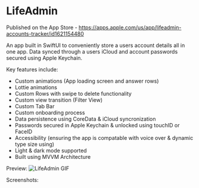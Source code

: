 # LifeAdmin

Published on the App Store - https://apps.apple.com/us/app/lifeadmin-accounts-tracker/id1621154480 

An app built in SwiftUI to conveniently store a users account details all in one app. Data synced through a users iCloud and account passwords secured using Apple Keychain.


Key features include:
  - Custom animations (App loading screen and answer rows)
  - Lottie animations
  - Custom Rows with swipe to delete functionality
  - Custom view transition (Filter View)
  - Custom Tab Bar
  - Custom onboarding process
  - Data persistence using CoreData & iCloud syncronization
  - Passwords secured in Apple Keychain & unlocked using touchID or FaceID
  - Accessibility (ensuring the app is compatable with voice over & dynamic type size using)
  - Light & dark mode supported
  - Built using MVVM Architecture


Preview:
![LifeAdmin GIF](https://user-images.githubusercontent.com/89655771/190381012-72da58a0-be80-4c36-b62f-d3f2adc8ff3e.gif)



Screenshots:



